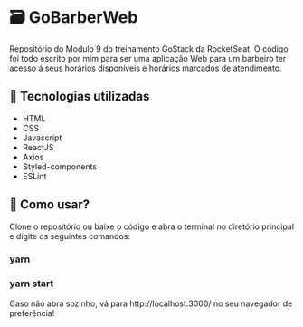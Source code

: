 # :card_file_box: GoBarberWeb
Repositório do Modulo 9 do treinamento GoStack da RocketSeat. O código foi todo escrito por mim para ser uma aplicação Web para um barbeiro ter acesso á seus horários disponíveis e horários marcados de atendimento.

<!--
<p align= "center">
  <img src="https://user-images.githubusercontent.com/47602070/76813700-8d089180-67d7-11ea-86ad-b0fca5424b4d.png" height="250px" />
<p/>
-->

## :bookmark_tabs: Tecnologias utilizadas
* HTML
* CSS
* Javascript
* ReactJS
* Axios
* Styled-components
* ESLint

## :rocket: Como usar?

Clone o repositório ou baixe o código e abra o terminal no diretório principal e digite os seguintes comandos:

### yarn

### yarn start

Caso não abra sozinho, vá para http://localhost:3000/ no seu navegador de preferência!